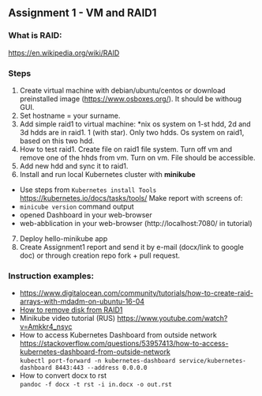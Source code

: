 ## Assignment 1 - VM and RAID1
### What is RAID:
https://en.wikipedia.org/wiki/RAID

### Steps
1. Create virtual machine with debian/ubuntu/centos or download
   preinstalled image (https://www.osboxes.org/). It should be withoug GUI.
2. Set hostname = your surname.
3. Add simple raid1 to virtual machine: \*nix os system on 1-st hdd, 2d
   and 3d hdds are in raid1. 1 (with star). Only two hdds. Os system on
   raid1, based on this two hdd.
4. How to test raid1. Create file on raid1 file system. Turn off vm and
   remove one of the hhds from vm. Turn on vm. File should be
   accessible.
5. Add new hdd and sync it to raid1.
6. Install and run local Kubernetes cluster with **minikube**  
  * Use steps from `Kubernetes install Tools` https://kubernetes.io/docs/tasks/tools/ 
Make report with screens of:
  * `minicube version` command output
  * opened Dashboard in your web-browser
  * web-abblication in your web-browser (http://localhost:7080/ in tutorial)
7. Deploy hello-minikube app
8. Create Assignment1 report and send it by e-mail (docx/link to google doc) or through creation repo fork + pull request.

### Instruction examples:

- https://www.digitalocean.com/community/tutorials/how-to-create-raid-arrays-with-mdadm-on-ubuntu-16-04
- [How to remove disk from RAID1](https://unix.stackexchange.com/questions/332061/remove-drive-from-soft-raid)
- Minikube video tutorial (RUS) https://www.youtube.com/watch?v=Amkkr4_nsyc
- How to access Kubernetes Dashboard from outside network https://stackoverflow.com/questions/53957413/how-to-access-kubernetes-dashboard-from-outside-network \
`kubectl port-forward -n kubernetes-dashboard service/kubernetes-dashboard 8443:443 --address 0.0.0.0`
- How to convert docx to rst \
  `pandoc -f docx -t rst -i in.docx -o out.rst`
